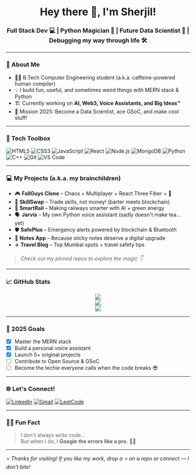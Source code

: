 <h1 align="center">Hey there 👋, I'm Sherjil!</h1>
<h3 align="center">Full Stack Dev 💻 | Python Magician 🐍 | Future Data Scientist 🤖 | Debugging my way through life 🛠️</h3>

---

### 🧠 About Me

- 👨‍🎓 B.Tech Computer Engineering student (a.k.a. caffeine-powered human compiler)
- 💡 I build fun, useful, and sometimes weird things with MERN stack & Python
- 🏗️ Currently working on **AI, Web3, Voice Assistants, and Big Ideas™**
- 🎯 Mission 2025: Become a Data Scientist, ace GSoC, and make cool stuff!

---

### 🔧 Tech Toolbox

![HTML5](https://img.shields.io/badge/HTML5-E34F26?style=flat-square&logo=html5&logoColor=white)
![CSS3](https://img.shields.io/badge/CSS3-1572B6?style=flat-square&logo=css3&logoColor=white)
![JavaScript](https://img.shields.io/badge/JavaScript-yellow?style=flat-square&logo=javascript&logoColor=black)
![React](https://img.shields.io/badge/React-20232A?style=flat-square&logo=react&logoColor=61DAFB)
![Node.js](https://img.shields.io/badge/Node.js-339933?style=flat-square&logo=node-dot-js&logoColor=white)
![MongoDB](https://img.shields.io/badge/MongoDB-4EA94B?style=flat-square&logo=mongodb&logoColor=white)
![Python](https://img.shields.io/badge/Python-3776AB?style=flat-square&logo=python&logoColor=white)
![C++](https://img.shields.io/badge/C++-00599C?style=flat-square&logo=cplusplus&logoColor=white)
![Git](https://img.shields.io/badge/Git-F05032?style=flat-square&logo=git&logoColor=white)
![VS Code](https://img.shields.io/badge/VS_Code-007ACC?style=flat-square&logo=visual-studio-code&logoColor=white)

---

### 💻 My Projects (a.k.a. my brainchildren)

- 🎮 **FallGuys Clone** – Chaos + Multiplayer + React Three Fiber = 🎉  
- 🔄 **SkillSwap** – Trade skills, not money! (barter meets blockchain)  
- 🚉 **SmartRail** – Making railways smarter with AI + green energy  
- 🗣️ **Jarvis** – My own Python voice assistant (sadly doesn't make tea... yet)  
- 🛡️ **SafePlus** – Emergency alerts powered by blockchain & Bluetooth  
- 📝 **Notes App** – Because sticky notes deserve a digital upgrade  
- ✈️ **Travel Blog** – Top Mumbai spots + travel safety tips

> *Check out my pinned repos to explore the magic 👇*

---

### 📈 GitHub Stats

<p align="center">
  <img src="https://github-readme-stats.vercel.app/api?username=Sherjilkhan&show_icons=true&theme=radical&hide=prs&count_private=true" />
  <br />
  <img src="https://github-readme-streak-stats.herokuapp.com?user=Sherjilkhan&theme=radical&hide_border=false" />
  <br />
  <img src="https://github-readme-stats.vercel.app/api/top-langs/?username=Sherjilkhan&layout=compact&theme=radical" />
</p>

---

### 🎯 2025 Goals

- [x] Master the MERN stack  
- [x] Build a personal voice assistant  
- [x] Launch 5+ original projects  
- [ ] Contribute to Open Source & GSoC  
- [ ] Become the techie everyone calls when the code breaks 😎  

---

### 🌐 Let's Connect!

[![LinkedIn](https://img.shields.io/badge/LinkedIn-blue?style=flat-square&logo=linkedin&logoColor=white)](https://www.linkedin.com/in/sherjil-khan)
[![Gmail](https://img.shields.io/badge/Gmail-red?style=flat-square&logo=gmail&logoColor=white)](mailto:khansherjil9217@gmail.com)
[![LeetCode](https://img.shields.io/badge/LeetCode-FFA116?style=flat-square&logo=leetcode&logoColor=black)](https://leetcode.com/Sherjil/)

---

### 🧙‍♂️ Fun Fact

> I don't always write code...  
> But when I do, I **Google the errors like a pro**. 🧠💥

---

⭐️ *Thanks for visiting! If you like my work, drop a ⭐️ on a repo or connect — I don't bite!*


